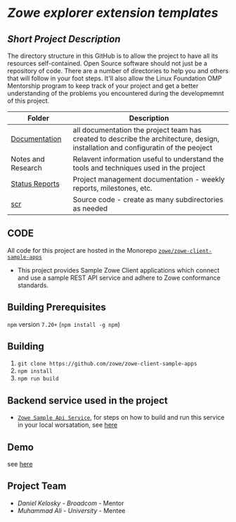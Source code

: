 # *Zowe explorer extension templates*
## *Short Project Description*
The directory structure in this GitHub is to allow the project to have all its resources self-contained.
Open Source software should not just be a repository of code.  There are a number of directories to help you and others that will 
follow in your foot steps.  It'll also allow the Linux Foundation OMP Mentorship program to keep track of your project and get
a better understanding of the problems you encountered during the developmemnt of this project.

| Folder | Description |
|---|---|
| [Documentation](https://github.com/muhammad-md/Zowe-explorer-extension-templates/tree/master/Documentation) |  all documentation the project team has created to describe the architecture, design, installation and configuratin of the peoject |
| Notes and Research | Relavent information useful to understand the tools and techniques used in the project |
| [Status Reports](https://github.com/muhammad-md/Zowe-explorer-extension-templates/tree/master/Status%20Reports) | Project management documentation - weekly reports, milestones, etc. |
| [scr](https://github.com/muhammad-md/Zowe-explorer-extension-templates/blob/master/src/Readme.md) | Source code - create as many subdirectories as needed |

## CODE
All code for this project are hosted in the Monorepo [`zowe/zowe-client-sample-apps`](https://github.com/zowe/zowe-client-sample-apps)
- This project provides Sample Zowe Client applications which connect and use a sample REST API service and adhere to Zowe conformance standards.

## Building Prerequisites
 `npm` version `7.20+` (`npm install -g npm`)
## Building


1. `git clone https://github.com/zowe/zowe-client-sample-apps`
2. `npm install`
3. `npm run build`

## Backend service used in the project
* [`Zowe Sample Api Service`](https://github.com/zowe/sample-spring-boot-api-service/blob/master/zowe-rest-api-sample-spring/README.md), for steps on how to build and run this service in your local worsatation, see [here](https://github.com/zowe/sample-spring-boot-api-service/blob/master/zowe-rest-api-sample-spring/README.md)
## Demo
see [here](https://github.com/muhammad-md/Zowe-explorer-extension-templates/blob/master/Documentation/Demo.wmv)

## Project Team
- *Daniel Kelosky*  - *Broadcom* - Mentor
- *Muhammad Ali* - *University* - Mentee
